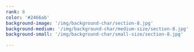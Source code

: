 ```yaml
---
rank: 8
color: '#2466ab'
background-image: '/img/background-char/section-8.jpg'
background-medium: '/img/background-char/medium-size/section-8.jpg'
background-small: '/img/background-char/small-size/section-8.jpg'

---
```


